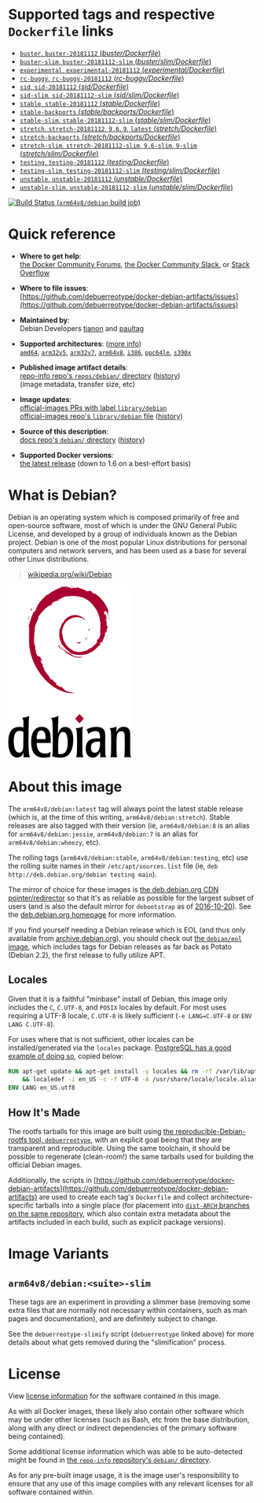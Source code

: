 <!--

********************************************************************************

WARNING:

    DO NOT EDIT "debian/README.md"

    IT IS AUTO-GENERATED

    (from the other files in "debian/" combined with a set of templates)

********************************************************************************

-->

# Supported tags and respective `Dockerfile` links

-	[`buster`, `buster-20181112` (*buster/Dockerfile*)](https://github.com/debuerreotype/docker-debian-artifacts/blob/2b43c0d67ea0f92c24e459d551598c9c39ba8ddf/buster/Dockerfile)
-	[`buster-slim`, `buster-20181112-slim` (*buster/slim/Dockerfile*)](https://github.com/debuerreotype/docker-debian-artifacts/blob/2b43c0d67ea0f92c24e459d551598c9c39ba8ddf/buster/slim/Dockerfile)
-	[`experimental`, `experimental-20181112` (*experimental/Dockerfile*)](https://github.com/debuerreotype/docker-debian-artifacts/blob/2b43c0d67ea0f92c24e459d551598c9c39ba8ddf/experimental/Dockerfile)
-	[`rc-buggy`, `rc-buggy-20181112` (*rc-buggy/Dockerfile*)](https://github.com/debuerreotype/docker-debian-artifacts/blob/2b43c0d67ea0f92c24e459d551598c9c39ba8ddf/rc-buggy/Dockerfile)
-	[`sid`, `sid-20181112` (*sid/Dockerfile*)](https://github.com/debuerreotype/docker-debian-artifacts/blob/2b43c0d67ea0f92c24e459d551598c9c39ba8ddf/sid/Dockerfile)
-	[`sid-slim`, `sid-20181112-slim` (*sid/slim/Dockerfile*)](https://github.com/debuerreotype/docker-debian-artifacts/blob/2b43c0d67ea0f92c24e459d551598c9c39ba8ddf/sid/slim/Dockerfile)
-	[`stable`, `stable-20181112` (*stable/Dockerfile*)](https://github.com/debuerreotype/docker-debian-artifacts/blob/2b43c0d67ea0f92c24e459d551598c9c39ba8ddf/stable/Dockerfile)
-	[`stable-backports` (*stable/backports/Dockerfile*)](https://github.com/debuerreotype/docker-debian-artifacts/blob/2b43c0d67ea0f92c24e459d551598c9c39ba8ddf/stable/backports/Dockerfile)
-	[`stable-slim`, `stable-20181112-slim` (*stable/slim/Dockerfile*)](https://github.com/debuerreotype/docker-debian-artifacts/blob/2b43c0d67ea0f92c24e459d551598c9c39ba8ddf/stable/slim/Dockerfile)
-	[`stretch`, `stretch-20181112`, `9.6`, `9`, `latest` (*stretch/Dockerfile*)](https://github.com/debuerreotype/docker-debian-artifacts/blob/2b43c0d67ea0f92c24e459d551598c9c39ba8ddf/stretch/Dockerfile)
-	[`stretch-backports` (*stretch/backports/Dockerfile*)](https://github.com/debuerreotype/docker-debian-artifacts/blob/2b43c0d67ea0f92c24e459d551598c9c39ba8ddf/stretch/backports/Dockerfile)
-	[`stretch-slim`, `stretch-20181112-slim`, `9.6-slim`, `9-slim` (*stretch/slim/Dockerfile*)](https://github.com/debuerreotype/docker-debian-artifacts/blob/2b43c0d67ea0f92c24e459d551598c9c39ba8ddf/stretch/slim/Dockerfile)
-	[`testing`, `testing-20181112` (*testing/Dockerfile*)](https://github.com/debuerreotype/docker-debian-artifacts/blob/2b43c0d67ea0f92c24e459d551598c9c39ba8ddf/testing/Dockerfile)
-	[`testing-slim`, `testing-20181112-slim` (*testing/slim/Dockerfile*)](https://github.com/debuerreotype/docker-debian-artifacts/blob/2b43c0d67ea0f92c24e459d551598c9c39ba8ddf/testing/slim/Dockerfile)
-	[`unstable`, `unstable-20181112` (*unstable/Dockerfile*)](https://github.com/debuerreotype/docker-debian-artifacts/blob/2b43c0d67ea0f92c24e459d551598c9c39ba8ddf/unstable/Dockerfile)
-	[`unstable-slim`, `unstable-20181112-slim` (*unstable/slim/Dockerfile*)](https://github.com/debuerreotype/docker-debian-artifacts/blob/2b43c0d67ea0f92c24e459d551598c9c39ba8ddf/unstable/slim/Dockerfile)

[![Build Status](https://doi-janky.infosiftr.net/job/multiarch/job/arm64v8/job/debian/badge/icon) (`arm64v8/debian` build job)](https://doi-janky.infosiftr.net/job/multiarch/job/arm64v8/job/debian/)

# Quick reference

-	**Where to get help**:  
	[the Docker Community Forums](https://forums.docker.com/), [the Docker Community Slack](https://blog.docker.com/2016/11/introducing-docker-community-directory-docker-community-slack/), or [Stack Overflow](https://stackoverflow.com/search?tab=newest&q=docker)

-	**Where to file issues**:  
	[https://github.com/debuerreotype/docker-debian-artifacts/issues](https://github.com/debuerreotype/docker-debian-artifacts/issues)

-	**Maintained by**:  
	Debian Developers [tianon](https://qa.debian.org/developer.php?login=tianon) and [paultag](https://qa.debian.org/developer.php?login=paultag)

-	**Supported architectures**: ([more info](https://github.com/docker-library/official-images#architectures-other-than-amd64))  
	[`amd64`](https://hub.docker.com/r/amd64/debian/), [`arm32v5`](https://hub.docker.com/r/arm32v5/debian/), [`arm32v7`](https://hub.docker.com/r/arm32v7/debian/), [`arm64v8`](https://hub.docker.com/r/arm64v8/debian/), [`i386`](https://hub.docker.com/r/i386/debian/), [`ppc64le`](https://hub.docker.com/r/ppc64le/debian/), [`s390x`](https://hub.docker.com/r/s390x/debian/)

-	**Published image artifact details**:  
	[repo-info repo's `repos/debian/` directory](https://github.com/docker-library/repo-info/blob/master/repos/debian) ([history](https://github.com/docker-library/repo-info/commits/master/repos/debian))  
	(image metadata, transfer size, etc)

-	**Image updates**:  
	[official-images PRs with label `library/debian`](https://github.com/docker-library/official-images/pulls?q=label%3Alibrary%2Fdebian)  
	[official-images repo's `library/debian` file](https://github.com/docker-library/official-images/blob/master/library/debian) ([history](https://github.com/docker-library/official-images/commits/master/library/debian))

-	**Source of this description**:  
	[docs repo's `debian/` directory](https://github.com/docker-library/docs/tree/master/debian) ([history](https://github.com/docker-library/docs/commits/master/debian))

-	**Supported Docker versions**:  
	[the latest release](https://github.com/docker/docker-ce/releases/latest) (down to 1.6 on a best-effort basis)

# What is Debian?

Debian is an operating system which is composed primarily of free and open-source software, most of which is under the GNU General Public License, and developed by a group of individuals known as the Debian project. Debian is one of the most popular Linux distributions for personal computers and network servers, and has been used as a base for several other Linux distributions.

> [wikipedia.org/wiki/Debian](https://en.wikipedia.org/wiki/Debian)

![logo](https://raw.githubusercontent.com/docker-library/docs/b449be7df57e9ed9086bb5821bfb5d6cdc5d67a4/debian/logo.png)

# About this image

The `arm64v8/debian:latest` tag will always point the latest stable release (which is, at the time of this writing, `arm64v8/debian:stretch`). Stable releases are also tagged with their version (ie, `arm64v8/debian:8` is an alias for `arm64v8/debian:jessie`, `arm64v8/debian:7` is an alias for `arm64v8/debian:wheezy`, etc).

The rolling tags (`arm64v8/debian:stable`, `arm64v8/debian:testing`, etc) use the rolling suite names in their `/etc/apt/sources.list` file (ie, `deb http://deb.debian.org/debian testing main`).

The mirror of choice for these images is [the deb.debian.org CDN pointer/redirector](https://deb.debian.org) so that it's as reliable as possible for the largest subset of users (and is also the default mirror for `debootstrap` as of [2016-10-20](https://anonscm.debian.org/cgit/d-i/debootstrap.git/commit/?id=9e8bc60ad1ccf3a25ce7890526b70059f3e770de)). See the [deb.debian.org homepage](https://deb.debian.org) for more information.

If you find yourself needing a Debian release which is EOL (and thus only available from [archive.debian.org](http://archive.debian.org)), you should check out [the `debian/eol` image](https://hub.docker.com/r/debian/eol/), which includes tags for Debian releases as far back as Potato (Debian 2.2), the first release to fully utilize APT.

## Locales

Given that it is a faithful "minbase" install of Debian, this image only includes the `C`, `C.UTF-8`, and `POSIX` locales by default. For most uses requiring a UTF-8 locale, `C.UTF-8` is likely sufficient (`-e LANG=C.UTF-8` or `ENV LANG C.UTF-8`).

For uses where that is not sufficient, other locales can be installed/generated via the `locales` package. [PostgreSQL has a good example of doing so](https://github.com/docker-library/postgres/blob/69bc540ecfffecce72d49fa7e4a46680350037f9/9.6/Dockerfile#L21-L24), copied below:

```dockerfile
RUN apt-get update && apt-get install -y locales && rm -rf /var/lib/apt/lists/* \
	&& localedef -i en_US -c -f UTF-8 -A /usr/share/locale/locale.alias en_US.UTF-8
ENV LANG en_US.utf8
```

## How It's Made

The rootfs tarballs for this image are built using [the reproducible-Debian-rootfs tool, `debuerreotype`](https://github.com/debuerreotype/debuerreotype), with an explicit goal being that they are transparent and reproducible. Using the same toolchain, it should be possible to regenerate (clean-room!) the same tarballs used for building the official Debian images.

Additionally, the scripts in [https://github.com/debuerreotype/docker-debian-artifacts](https://github.com/debuerreotype/docker-debian-artifacts) are used to create each tag's `Dockerfile` and collect architecture-specific tarballs into a single place (for placement into [`dist-ARCH` branches on the same repository](https://github.com/debuerreotype/docker-debian-artifacts/branches), which also contain extra metadata about the artifacts included in each build, such as explicit package versions).

# Image Variants

## `arm64v8/debian:<suite>-slim`

These tags are an experiment in providing a slimmer base (removing some extra files that are normally not necessary within containers, such as man pages and documentation), and are definitely subject to change.

See the `debuerreotype-slimify` script (`debuerreotype` linked above) for more details about what gets removed during the "slimification" process.

# License

View [license information](https://www.debian.org/social_contract#guidelines) for the software contained in this image.

As with all Docker images, these likely also contain other software which may be under other licenses (such as Bash, etc from the base distribution, along with any direct or indirect dependencies of the primary software being contained).

Some additional license information which was able to be auto-detected might be found in [the `repo-info` repository's `debian/` directory](https://github.com/docker-library/repo-info/tree/master/repos/debian).

As for any pre-built image usage, it is the image user's responsibility to ensure that any use of this image complies with any relevant licenses for all software contained within.
